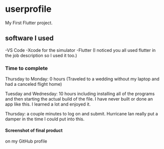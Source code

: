# userprofile

My First Flutter project.

## software I used

-VS Code
-Xcode for the simulator
-Flutter (I noticed you all used flutter in the job description so I used it too.)

### Time to complete

Thursday to Monday: 0 hours (Traveled to a wedding without my laptop and had a canceled flight home)

Tuesday and Wednesday: 10 hours including installing all of the programs and then starting the actual build of the file. I have never built or done an app like this. I learned a lot and enjoyed it.

Thursday: a couple minutes to log on and submit. Hurricane Ian really put a damper in the time I could put into this. 

#### Screenshot of final product

on my GitHub profile
